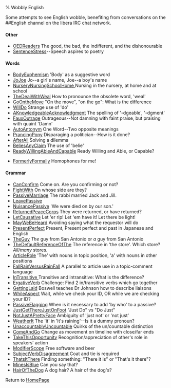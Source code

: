% Wobbly English

Some attempts to see English wobble, benefiting from conversations on the ##English channel on the libera IRC chat network.

#### Other

* [OEDReaders](OEDReaders.html) The good, the bad, the indifferent, and the dishonourable
* [SentenceStress](SentenceStress.html)--Speech aspires to poetry

#### Words

* [BodyEuphemism](BodyEuphemism.html) 'Body' as a suggestive word
* [JoJoe](JoJoe.html) Jo--a girl's name, Joe--a boy's name
* [NurseryNursingSchoolHome ](NurseryNursingSchoolHome.html) Nursing in the nursery, at home and at school
* [TheDealWithWeal](TheDealWithWeal.html) How to pronounce the obsolete word, 'weal'
* [GoOntheMove](GoOntheMove.html) "On the move", "on the go": What is the difference
* [WillDo](WillDo.html) Strange use of 'do'
* [AKnowledgeableAcknowledgment](AKnowledgeableAcknowledgment.html) The spelling of '-dgeable', '-dgment'
* [FauxOutrage](FauxOutrage.html) Outrageous--Not damning with faint praise, but praising with quaint 'Damn'
* [AutoAntonym](AutoAntonym.html) One Word--Two opposite meanings
* [PrancingPony](PrancingPony.html) Disparaging a politician--How is it done?
* [AfterAll](AfterAll.html) Solving a dilemma
* [BeliesAnyClaim](BeliesAnyClaim.html) The use of 'belie'
* [ReadyWillingAbleAndCapable](ReadyWillingAbleAndCapable.html) Ready Willing and Able, or Capable?
- [FormerlyFormally](FormerlyFormally.html) Homophones for me!

#### Grammar

* [CanConfirm](CanConfirm.html) Come on. Are you confirming or not?
* [FightWith](FightWith.html) On whose side are they?
* [PassiveMarriage](PassiveMarriage.html) The rabbi married Jack and Jill.
* [LeavePassive](LeavePassive.html)
* [NuisancePassive](NuisancePassive.html) 'We were died on by our son.'
* [ReturnedPeaceCorps](ReturnedPeaceCorps.html) They were returned, or have returned?
* [LetCausative](LetCausative.html) Let 'er rip! Let 'em have it! Let there be light!
* [MayWeBeHeard](MayWeBeHeard.html) Avoiding saying what the requestor will do
* [PresentPerfect](PresentPerfect.html) Present, Present perfect and past in Japanese and English
* [TheGuy](TheGuy.html) *The* guy from San Antonio or *a* guy from San Antonio
* [TheDefaultReferenceOfThe](TheDefaultReferenceOfThe.html) The reference in 'the store'. Which store? *All/many* stores.
* [ArticleRole](ArticleRole.html) 'The' with nouns in topic position, 'a' with nouns in other positions
* [FallRainVersusRainFall](FallRainVersusRainFall.html) A parallel to article use in a topic-comment language
* [InTransitive ](InTransitive.html) Transitive and intransitive: What is the difference?
* [ErgativeVerb](ErgativeVerb.html) Challenge: Find 2 in/transitive verbs which go together
* [GettingLaid](GettingLaid.html) Boswell teaches Dr Johnson how to describe liaisons
* [WhileAspect](WhileAspect.html) Wait, while we check your ID, OR while we are checking your ID?
* [PassiveFlagging](PassiveFlagging.html) When is it necessary to add 'by who' to a passive?
* [JustGetThereJustOnFoot](JustGetThereJustOnFoot.html) "Just Do" vs "Do Just"
* [NotJustAPrettyFace](NotJustAPrettyFace.html) Ambiguity of 'just not' or 'not just'
* [WeatherIt](WeatherIt.html) The 'it' in 'It's raining'--Is it a dummy pronoun?
* [UnaccountablyUncountable](UnaccountablyUncountable.html) Quirks of the un/countable distinction 
* [ComeAndGo](ComeAndGo.html) Change as movement on timeline with close/far ends
* [TakeThisOpportunity](TakeThisOpportunity.html) Recognition/appreciation of other's role in speakers' action
* [ModifierScope](ModifierScope.html) Free software and beer
* [SubjectVerbDisagreement](SubjectVerbDisagreement.html) Coat and tie is required
* [ThatsItThere](ThatsItThere.html) Finding something: "There it is" or "That's it there"?
* [MinesIsBlue](MinesIsBlue.html) Can you say that?
* [HairOfTheDog](HairOfTheDog.html) A dog hair? A hair of the dog's?

Return to [HomePage](HomePage.html)
